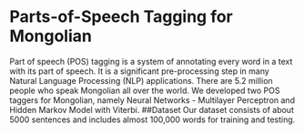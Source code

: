 # Parts-of-Speech Tagging for Mongolian
Part of speech (POS) tagging is a system of annotating every word in a text with its part of speech. It is a significant pre-processing step in many Natural Language
Processing (NLP) applications. There are 5.2 million people who speak Mongolian all over the world. We developed two POS taggers for Mongolian, namely Neural Networks - Multilayer Perceptron and Hidden Markov
Model with Viterbi.
##Dataset
Our dataset consists of about 5000 sentences and includes almost 100,000 words for training and testing.
